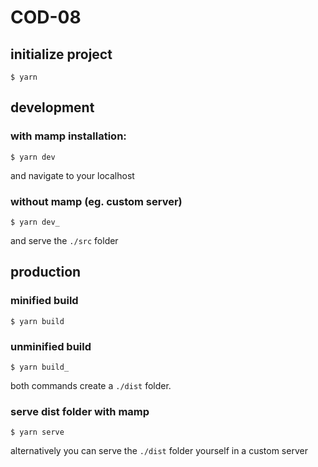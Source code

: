 # COD-08




## initialize project

`$ yarn`



## development

### with mamp installation:

`$ yarn dev`

and navigate to your localhost

### without mamp (eg. custom server)

`$ yarn dev_`

and serve the `./src` folder




## production

### minified build

`$ yarn build`


### unminified build

`$ yarn build_`

both commands create a `./dist` folder.

### serve dist folder with mamp

`$ yarn serve`

alternatively you can serve the `./dist` folder yourself in a custom server
